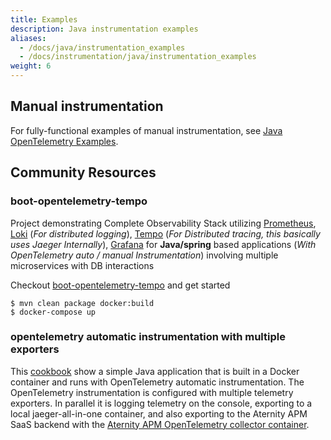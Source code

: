 ```yaml
---
title: Examples
description: Java instrumentation examples
aliases:
  - /docs/java/instrumentation_examples
  - /docs/instrumentation/java/instrumentation_examples
weight: 6
---
```


## Manual instrumentation

For fully-functional examples of manual instrumentation, see [Java OpenTelemetry
Examples][].

## Community Resources

### boot-opentelemetry-tempo

Project demonstrating Complete Observability Stack utilizing
[Prometheus](https://prometheus.io/), [Loki](https://grafana.com/oss/loki/)
(_For distributed logging_), [Tempo](https://grafana.com/oss/tempo/) (_For
Distributed tracing, this basically uses Jaeger Internally_),
[Grafana](https://grafana.com/grafana/) for **Java/spring** based applications
(_With OpenTelemetry auto / manual Instrumentation_) involving multiple
microservices with DB interactions

Checkout
[boot-opentelemetry-tempo](https://github.com/mnadeem/boot-opentelemetry-tempo)
and get started

```console
$ mvn clean package docker:build
$ docker-compose up
```

### opentelemetry automatic instrumentation with multiple exporters

This [cookbook](https://github.com/Aternity/Tech-Community/blob/main/106-opentelemetry-autoinstrumentation-java-app) show a simple Java application that is built in a Docker container and runs with OpenTelemetry automatic instrumentation. The OpenTelemetry instrumentation is configured with multiple telemetry exporters. In parallel it is logging telemetry on the console, exporting to a local jaeger-all-in-one container, and also exporting to the Aternity APM SaaS backend with the [Aternity APM OpenTelemetry collector container](https://hub.docker.com/r/aternity/apm-collector).



[Java OpenTelemetry Examples]: https://github.com/open-telemetry/opentelemetry-java-docs#java-opentelemetry-examples

